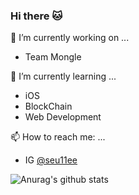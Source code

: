 ### Hi there 🐱

<!--
**seu11ee/seu11ee** is a ✨ _special_ ✨ repository because its `README.md` (this file) appears on your GitHub profile.

Here are some ideas to get you started:


-->
🔭 I’m currently working on ...
- Team Mongle

🌱 I’m currently learning ...
- iOS
- BlockChain
- Web Development

📫 How to reach me: ...
- IG <a href="www.instagram.com/seu11ee">@seu11ee</a>

![Anurag's github stats](https://github-readme-stats.vercel.app/api?username=seu11ee&show_icons=true)
<br>
<!--[![Top Langs](https://github-readme-stats.vercel.app/api/top-langs/?username=seu11ee&layout=compact)](https://github.com/anuraghazra/github-readme-stats)
-->
